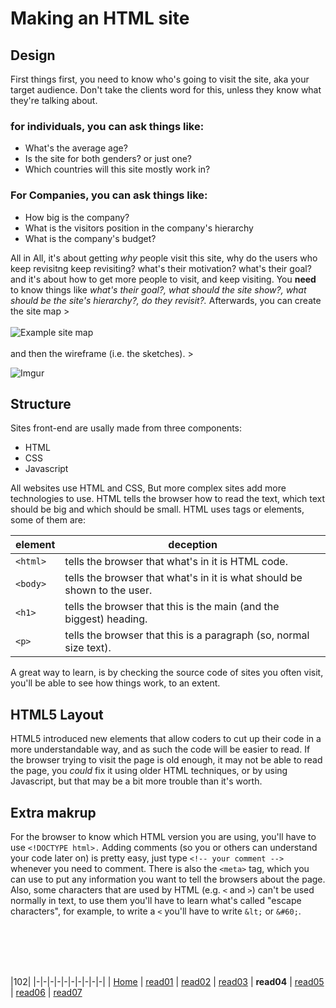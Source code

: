 # Making an HTML site
## Design
First things first, you need to know who's going to visit the site, aka your target audience. Don't take the clients word for this, unless they know what they're talking about.
### for individuals, you can ask things like:
- What's the average age?
- Is the site for both genders? or just one?
- Which countries will this site mostly work in?
### For Companies, you can ask things like:
- How big is the company?
- What is the visitors position in the company's hierarchy 
- What is the company's budget?

All in All, it's about getting _why_ people visit this site, why do the users who keep revisitng keep revisiting? what's their motivation? what's their goal? and it's about how to get more people to visit, and keep visiting.
You **need** to know things like _what's their goal?, what should the site show?, what should be the site's hierarchy?, do they revisit?._
Afterwards, you can create the site map >
<br/><br/> 
![Example site map](https://i.imgur.com/LWCMBob.png) 
<br/><br/> 
and then the wireframe (i.e. the sketches). >

![Imgur](https://i.imgur.com/qWDqEN6.png)
## Structure
Sites front-end are usally made from three components:
- HTML
- CSS
- Javascript 

All websites use HTML and CSS, But more complex sites add more technologies to use.
HTML tells the browser how to read the text, which text should be big and which should be small.
HTML uses tags or elements, some of them are:

| element | deception |
|----|----|
| `<html>` | tells the browser that what's in it is HTML code. | 
| `<body>` | tells the browser that what's in it is what should be shown to the user. |
| `<h1>` | tells the browser that this is the main (and the biggest) heading. |
| `<p>` | tells the browser that this is a paragraph (so, normal size text). |

A great way to learn, is by checking the source code of sites you often visit, you'll be able to see how things work, to an extent.


## HTML5 Layout
HTML5 introduced new elements that allow coders to cut up their code in a more understandable way, and as such the code will be easier to read.
If the browser trying to visit the page is old enough, it may not be able to read the page, you _could_ fix it using older HTML techniques, or by using Javascript, but that may be a bit more trouble than it's worth.

## Extra makrup
For the browser to know which HTML version you are using, you'll have to use `<!DOCTYPE html>.`
Adding comments (so you or others can understand your code later on) is pretty easy, just type `<!-- your comment -->` whenever you need to comment.
There is also the `<meta>` tag, which you can use to put any information you want to tell the browsers about the page.
Also, some characters that are used by HTML (e.g. `<` and `>`) can't be used normally in text, to use them you'll have to learn what's called "escape characters", for example, to write a `<` you'll have to write `&lt;` or `&#60;`. 





<br/><br/> 
<br/><br/>  



|102|
|-|-|-|-|-|-|-|-|-|-|
| [Home](https://suhaib-ersan.github.io/reading-notes/) | [read01](https://suhaib-ersan.github.io/reading-notes/read01) | [read02](https://suhaib-ersan.github.io/reading-notes/read02) | [read03](https://suhaib-ersan.github.io/reading-notes/read03) | **read04** | [read05](https://suhaib-ersan.github.io/reading-notes/read05) | [read06](https://suhaib-ersan.github.io/reading-notes/read06) | [read07](https://suhaib-ersan.github.io/reading-notes/read07)
